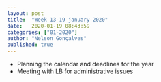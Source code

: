 ```yaml
---
layout: post
title:  "Week 13-19 january 2020"
date:   2020-01-19 08:43:59
categories: ["01-2020"]
author: "Nelson Gonçalves"
published: true
---
```


* Planning the calendar and deadlines for the year
* Meeting with LB for administrative issues

